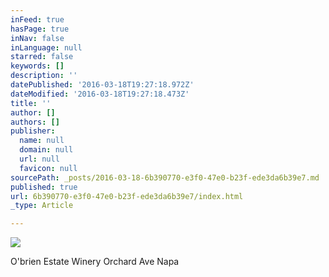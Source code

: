 ```yaml
---
inFeed: true
hasPage: true
inNav: false
inLanguage: null
starred: false
keywords: []
description: ''
datePublished: '2016-03-18T19:27:18.972Z'
dateModified: '2016-03-18T19:27:18.473Z'
title: ''
author: []
authors: []
publisher:
  name: null
  domain: null
  url: null
  favicon: null
sourcePath: _posts/2016-03-18-6b390770-e3f0-47e0-b23f-ede3da6b39e7.md
published: true
url: 6b390770-e3f0-47e0-b23f-ede3da6b39e7/index.html
_type: Article

---
```

![](https://the-grid-user-content.s3-us-west-2.amazonaws.com/239a736c-5c93-413d-9c5b-b0765a334c0f.jpg)

O'brien Estate Winery Orchard Ave Napa